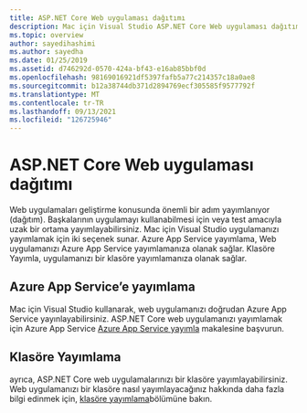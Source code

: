 ```yaml
---
title: ASP.NET Core Web uygulaması dağıtımı
description: Mac için Visual Studio ASP.NET Core Web uygulaması dağıtımı hakkında bilgiler.
ms.topic: overview
author: sayedihashimi
ms.author: sayedha
ms.date: 01/25/2019
ms.assetid: d746292d-0570-424a-bf43-e16ab85bbf0d
ms.openlocfilehash: 98169016921df5397fafb5a77c214357c18a0ae8
ms.sourcegitcommit: b12a38744db371d2894769ecf305585f9577792f
ms.translationtype: MT
ms.contentlocale: tr-TR
ms.lasthandoff: 09/13/2021
ms.locfileid: "126725946"
---
```

# <a name="aspnet-core-web-app-deployment"></a>ASP.NET Core Web uygulaması dağıtımı

Web uygulamaları geliştirme konusunda önemli bir adım yayımlanıyor (dağıtım). Başkalarının uygulamayı kullanabilmesi için veya test amacıyla uzak bir ortama yayımlayabilirsiniz. Mac için Visual Studio uygulamanızı yayımlamak için iki seçenek sunar. Azure App Service yayımlama, Web uygulamanızı Azure App Service yayımlamanıza olanak sağlar. Klasöre Yayımla, uygulamanızı bir klasöre yayımlamanıza olanak sağlar.

## <a name="publish-to-azure-app-service"></a>Azure App Service’e yayımlama

Mac için Visual Studio kullanarak, web uygulamanızı doğrudan Azure App Service yayınlayabilirsiniz. ASP.NET Core web uygulamanızı yayımlamak için Azure App Service [Azure App Service yayımla](publish-app-svc.md) makalesine başvurun.

## <a name="publish-to-folder"></a>Klasöre Yayımlama

ayrıca, ASP.NET Core web uygulamalarınızı bir klasöre yayımlayabilirsiniz. Web uygulamanızı bir klasöre nasıl yayımlayacağınız hakkında daha fazla bilgi edinmek için, [klasöre yayımlama](publish-folder.md)bölümüne bakın.